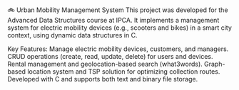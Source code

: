 🚲 Urban Mobility Management System
This project was developed for the Advanced Data Structures course at IPCA. It implements a management system for electric mobility devices (e.g., scooters and bikes) in a smart city context, using dynamic data structures in C.

Key Features:
Manage electric mobility devices, customers, and managers.
CRUD operations (create, read, update, delete) for users and devices.
Rental management and geolocation-based search (what3words).
Graph-based location system and TSP solution for optimizing collection routes.
Developed with C and supports both text and binary file storage.

